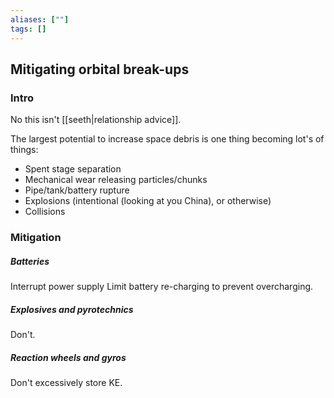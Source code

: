 ```yaml
---
aliases: [""]
tags: []
---
```


## Mitigating orbital break-ups

### Intro
No this isn't [[seeth|relationship advice]].

The largest potential to increase space debris is one thing becoming lot's of things:
- Spent stage separation
- Mechanical wear releasing particles/chunks
- Pipe/tank/battery rupture
- Explosions (intentional (looking at you China), or otherwise)
- Collisions

### Mitigation

##### Batteries
Interrupt power supply Limit battery re-charging to prevent overcharging.

##### Explosives and pyrotechnics
Don't.

##### Reaction wheels and gyros
Don't excessively store KE.



